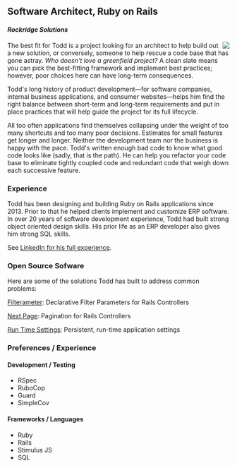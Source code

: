 ## Software Architect, Ruby on Rails
#### _Rockridge Solutions_

<img align="right" src="https://upload.wikimedia.org/wikipedia/commons/6/62/Ruby_On_Rails_Logo.svg">

The best fit for Todd is a project looking for an architect to help build out a new solution, or conversely, someone to help rescue a code base that has gone astray. _Who doesn't love a greenfield project?_ A clean slate means you can pick the best-fitting framework and implement best practices; however, poor choices here can have long-term consequences. 

Todd's long history of product development—for software companies, internal business applications, and consumer websites—helps him find the right balance between short-term and long-term requirements and put in place practices that will help guide the project for its full lifecycle.

All too often applications find themselves collapsing under the weight of too many shortcuts and too many poor decisions. Estimates for small features get longer and longer. Neither the development team nor the business is happy with the pace. Todd's written enough bad code to know what good code looks like (sadly, that is the path). He can help you refactor your code base to eliminate tightly coupled code and redundant code that weigh down each successive feature.

### Experience

Todd has been designing and building Ruby on Rails applications since 2013. Prior to that he helped clients implement and customize ERP software. In over 20 years of software development experience, Todd had built strong object oriented design skills. His prior life as an ERP developer also gives him strong SQL skills.

See [LinkedIn for his full experience](https://www.linkedin.com/in/rockridgesolutions).

### Open Source Sofware

Here are some of the solutions Todd has built to address common problems:

[Filterameter](https://github.com/RockSolt/): Declarative Filter Parameters for Rails Controllers

[Next Page](https://github.com/RockSolt/next_page): Pagination for Rails Controllers

[Run Time Settings](https://github.com/RockSolt/run_time_settings): Persistent, run-time application settings 

### Preferences / Experience
#### Development / Testing
- RSpec
- RuboCop
- Guard
- SimpleCov

#### Frameworks / Languages
- Ruby
- Rails
- Stimulus JS
- SQL
